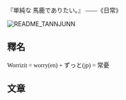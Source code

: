 <font face="思源宋体 CN">
『単純な 馬鹿でありたい。』 
</font>

<font face="思源宋体 CN">                  
——《日常》
</font>

![README_TANNJUNN](https://worrizit.github.io/assets/image/README_TANNJUNN.jpg)

<font face="思源宋体 CN">

## **釋名**

Worrizit = worry(en) + ずっと(jp) = 常憂

## **文章**










